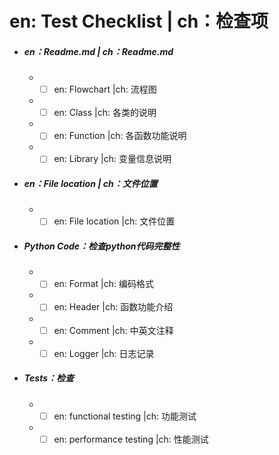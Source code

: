 # en: Test Checklist | ch：检查项
* ##### en：Readme.md | ch：Readme.md
	* * [ ] en: Flowchart |ch: 流程图
	* * [ ] en: Class |ch: 各类的说明
	* * [ ] en: Function |ch: 各函数功能说明
	* * [ ] en: Library |ch: 变量信息说明
* ##### en：File location | ch：文件位置
	* * [ ] en: File location |ch: 文件位置
* ##### Python Code：检查python代码完整性
	* * [ ]  en: Format |ch: 编码格式
	* * [ ]  en: Header |ch: 函数功能介绍
	* * [ ]  en: Comment |ch: 中英文注释
	* * [ ]  en: Logger |ch: 日志记录
* ##### Tests：检查
    * * [ ]  en: functional testing |ch: 功能测试
    * * [ ]  en: performance testing |ch: 性能测试